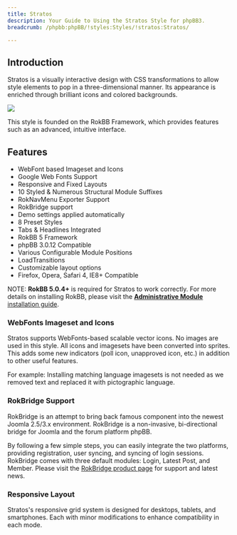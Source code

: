 ```yaml
---
title: Stratos
description: Your Guide to Using the Stratos Style for phpBB3.
breadcrumb: /phpbb:phpBB/!styles:Styles/!stratos:Stratos/

---
```


Introduction
-----

Stratos is a visually interactive design with CSS transformations to allow style elements to pop in a three-dimensional manner. Its appearance is enriched through brilliant icons and colored backgrounds. 

![][style]

This style is founded on the RokBB Framework, which provides features such as an advanced, intuitive interface.

Features
-----

* WebFont based Imageset and Icons
* Google Web Fonts Support
* Responsive and Fixed Layouts
* 10 Styled & Numerous Structural Module Suffixes
* RokNavMenu Exporter Support
* RokBridge support
* Demo settings applied automatically
* 8 Preset Styles
* Tabs & Headlines Integrated
* RokBB 5 Framework
* phpBB 3.0.12 Compatible
* Various Configurable Module Positions
* LoadTransitions
* Customizable layout options
* Firefox, Opera, Safari 4, IE8+ Compatible

NOTE: **RokBB 5.0.4+** is required for Stratos to work correctly. For more details on installing RokBB, please visit the [**Administrative Module** installation guide][adminguide].

### WebFonts Imageset and Icons

Stratos supports WebFonts-based scalable vector icons. No images are used in this style. All icons and imagesets have been converted into sprites. This adds some new indicators (poll icon, unapproved icon, etc.) in addition to other useful features. 

For example: Installing matching language imagesets is not needed as we removed text and replaced it with pictographic language.

### RokBridge Support

RokBridge is an attempt to bring back famous component into the newest Joomla 2.5/3.x environment. RokBridge is a non-invasive, bi-directional bridge for Joomla and the forum platform phpBB. 

By following a few simple steps, you can easily integrate the two platforms, providing registration, user syncing, and syncing of login sessions. RokBridge comes with three default modules: Login, Latest Post, and Member. Please visit the [RokBridge product page][rokbridge] for support and latest news.

### Responsive Layout

Stratos's responsive grid system is designed for desktops, tablets, and smartphones. Each with minor modifications to enhance compatibility in each mode.

[adminguide]: ../../start/styles.md#installing-administrative-modules
[style]: assets/stratos.jpeg
[rokbridge]: http://www.rockettheme.com/extensions-joomla/rokbridge